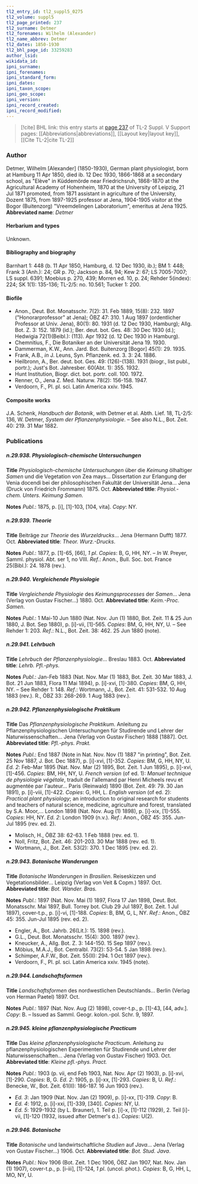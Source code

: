 ```yaml
---
tl2_entry_id: tl2_suppl5_0275
tl2_volume: suppl5
tl2_page_printed: 237
tl2_surname: Detmer
tl2_forenames: Wilhelm (Alexander)
tl2_name_abbrev: Detmer
tl2_dates: 1850-1930
tl2_bhl_page_id: 33259283
author_lsid: 
wikidata_id: 
ipni_surname: 
ipni_forenames: 
ipni_standard_form: 
ipni_dates: 
ipni_taxon_scope: 
ipni_geo_scope: 
ipni_version: 
ipni_record_created: 
ipni_record_modified:
---
```


> [!cite] BHL link: this entry starts at [page 237](https://www.biodiversitylibrary.org/page/33259283) of TL-2 Suppl. V
> Support pages: [[Abbreviations|abbreviations]], [[Layout key|layout key]], [[Cite TL-2|cite TL-2]]

### Author

Detmer, Wilhelm \[Alexander\] (1850-1930), German plant physiologist, born at Hamburg 11 Apr 1850, died ib. 12 Dec 1930, 1866-1868 at a secondary school, as "Elève" in Küddemörde near Friedrichsruh, 1868-1870 at the Agricultural Academy of Hohenheim, 1870 at the University of Leipzig, 21 Jul 1871 promoted, from 1871 assistant in agriculture of the University, Dozent 1875, from 1897-1925 professor at Jena, 1904-1905 visitor at the Bogor (Buitenzorg) "Vreemdelingen Laboratorium", emeritus at Jena 1925. 
**Abbreviated name**: *Detmer*

#### Herbarium and types

Unknown.

#### Bibliography and biography

Barnhart 1: 448 (b. 11 Apr 1850, Hamburg, d. 12 Dec 1930, ib.); BM 1: 448; Frank 3 (Anh.): 24; GR p. 70; Jackson p. 84, 94; Kew 2: 67; LS 7005-7007; LS suppl. 6391; Moebius p. 270, 439; Morren ed. 10, p. 24; Rehder 5(index): 224; SK 1(1): 135-136; TL-2/5: no. 10.561; Tucker 1: 200.

#### Biofile

- Anon., Deut. Bot. Monatsschr. 7(2): 31. Feb 1889, 15(8): 232. 1897 ("Honorarprofessor" at Jena); ÖBZ 47: 310. 1 Aug 1897 (ordentlicher Professor at Univ. Jena), 80(1): 80. 1931 (d. 12 Dec 1930, Hamburg); Allg. Bot. Z. 3: 152. 1879 (id.); Ber. deut. bot. Ges. 48: 30 Dec 1930 (d.); Hedwigia 72(1)(Beibl.): (113). Apr 1932 (d. 12 Dec 1930 in Hamburg).
- Chemnitius, F., Die Botaniker an der Universität Jena 19. 1930.
- Dammerman, K.W., Ann. Jard. Bot. Buitenzorg \[Bogor\] 45(1): 29. 1935.
- Frank, A.B., *in* J. Leuns, Syn. Pflanzenk. ed. 3. 3: 24. 1886.
- Heilbronn, A., Ber. deut. bot. Ges. 49: (126)-(138). 1931 (biogr., list publ., portr.); Just's Bot. Jahresber. 60(Abt. 1): 355. 1932.
- Hunt Institution, Biogr. dict. bot. portr. coll. 100. 1972.
- Renner, O., Jena Z. Med. Naturw. 78(2): 156-158. 1947.
- Verdoorn, F., Pl. pl. sci. Latin America xxiv. 1945.

#### Composite works

J.A. Schenk, *Handbuch der Botanik*, with Detmer et al. Abth. Lief. 18, TL-2/5: 136, W. Detmer, *System der Pflanzenphysiologie*. – See also N.L., Bot. Zeit. 40: 219. 31 Mar 1882.

### Publications

##### n.29.938. Physiologisch-chemische Untersuchungen

**Title**
*Physiologisch-chemische Untersuchungen* über die *Keimung* ölhaltiger *Samen* und die Vegetation von Zea mays... Dissertation zur Erlangung der Venia docendi bei der philosophischen Fakultät der Universität Jena... Jena (Druck von Friedrich Frommann) 1875. Oct.
**Abbreviated title**: *Physiol.-chem. Unters. Keimung Samen*.

**Notes**
*Publ*.: 1875, p. \[i\], \[1\]-103, \[104, vita\]. *Copy*: NY.

##### n.29.939. Theorie

**Title**
Beiträge zur *Theorie* des *Wurzeldrucks*... Jena (Hermann Dufft) 1877. Oct.
**Abbreviated title**: *Theor. Wurz.-Drucks*.

**Notes**
*Publ*.: 1877, p. \[1\]-65, \[66\], *1 pl*. *Copies*: B, G, HH, NY. – *In* W. Preyer, Samml. physiol. Abt. ser 1, no VIII.
*Ref*.: Anon., Bull. Soc. bot. France 25(Bibl.): 24. 1878 (rev.).

##### n.29.940. Vergleichende Physiologie

**Title**
*Vergleichende Physiologie* des *Keimungsprocesses* der *Samen*... Jena (Verlag von Gustav Fischer...) 1880. Oct.
**Abbreviated title**: *Keim.-Proc. Samen*.

**Notes**
*Publ*.: 1 Mai-10 Jun 1880 (Nat. Nov. Jun (1) 1880, Bot. Zeit. 11 & 25 Jun 1880, J. Bot. Sep 1880), p. \[i\]-vii, \[1\]-565. *Copies*: BM, G, HH, NY, U. – See Rehder 1: 203.
*Ref*.: N.L., Bot. Zeit. 38: 462. 25 Jun 1880 (note).

##### n.29.941. Lehrbuch

**Title**
*Lehrbuch* der *Pflanzenphysiologie*... Breslau 1883. Oct.
**Abbreviated title**: *Lehrb. Pfl.-phys.*

**Notes**
*Publ*.: Jan-Feb 1883 (Nat. Nov. Mar (1) 1883, Bot. Zeit. 30 Mar 1883, J. Bot. 21 Jun 1883, Flora 11 Mai 1894), p. \[i\]-xvi, \[1\]-380. *Copies*: BM, G, HH, NY. – See Rehder 1: 148.
*Ref*.: Wortmann, J., Bot. Zeit. 41: 531-532. 10 Aug 1883 (rev.). R., ÖBZ 33: 268-269. 1 Aug 1883 (rev.).

##### n.29.942. Pflanzenphysiologische Praktikum

**Title**
Das *Pflanzenphysiologische Praktikum*. Anleitung zu Pflanzenphysiologischen Untersuchungen für Studirende und Lehrer der Naturwissenschaften... Jena (Verlag von Gustav Fischer) 1888 \[1887\]. Oct.
**Abbreviated title**: *Pfl.-phys. Prakt.*

**Notes**
*Publ*.: End 1887 (Note in Nat. Nov. Nov (1) 1887 "in printing", Bot. Zeit. 25 Nov 1887, J. Bot. Dec 1887), p. \[i\]-xvi, \[1\]-352. *Copies*: BM, G, HH, NY, U.
*Ed. 2*: Feb-Mar 1895 (Nat. Nov. Mar (2) 1895, Bot. Zeit. 1 Jun 1895), p. \[i\]-xvi, \[1\]-456.
*Copies*: BM, HH, NY, U.
*French version* (of ed. 1): *Manuel technique de physiologie végétale*, traduit de l'allemand par Henri Micheels revu et augmentée par l'auteur... Paris (Reinwald) 1890 (Bot. Zeit. 49: 79. 30 Jan 1891), p. \[i\]-viii, \[1\]-422. *Copies*: G, HH, L.
*English version* (of ed. 2): *Practical plant physiology*; an introduction to original research for students and teachers of natural science, medicine, agriculture and forest, translated by S.A. Moor,... London 1898 (Nat. Nov. Aug (1) 1898), p. \[i\]-xix, \[1\]-555. *Copies*: HH, NY.
*Ed. 2*: London 1909 (n.v.).
*Ref*.: Anon., ÖBZ 45: 355. Jun-Jul 1895 (rev. ed. 2).
- Molisch, H., ÖBZ 38: 62-63. 1 Feb 1888 (rev. ed. 1).
- Noll, Fritz, Bot. Zeit. 46: 201-203. 30 Mar 1888 (rev. ed. 1).
- Wortmann, J., Bot. Zeit. 53(2): 370. 1 Dec 1895 (rev. ed. 2).

##### n.29.943. Botanische Wanderungen

**Title**
*Botanische Wanderungen* in *Brasilien*. Reiseskizzen und Vegetationsbilder... Leipzig (Verlag von Veit & Copm.) 1897. Oct.
**Abbreviated title**: *Bot. Wander. Bras.*

**Notes**
*Publ*.: 1897 (Nat. Nov. Mai (1) 1897, Flora 17 Jan 1898, Deut. Bot. Monatsschr. Mai 1897, Bull. Torrey bot. Club 29 Jul 1897, Bot. Zeit. 1 Jul 1897), cover-t.p., p. \[i\]-vi, \[1\]-188.
*Copies*: B, BM, G, L, NY.
*Ref*.: Anon., ÖBZ 45: 355. Jun-Jul 1895 (rev. ed. 2).
- Engler, A., Bot. Jahrb. 26(Lit.): 15. 1898 (rev.).
- G.L., Deut. Bot. Monatsschr. 15(4): 300. 1897 (rev.).
- Kneucker, A., Allg. Bot. Z. 3: 144-150. 15 Sep 1897 (rev.).
- Möbius, M.A.J., Bot. Centralbl. 73(2): 53-54. 5 Jan 1898 (rev.).
- Schimper, A.F.W., Bot. Zeit. 55(II): 294. 1 Oct 1897 (rev.).
- Verdoorn, F., Pl. pl. sci. Latin America xxiv. 1945 (note).

##### n.29.944. Landschaftsformen

**Title**
*Landschaftsformen* des nordwestlichen Deutschlands... Berlin (Verlag von Herman Paetel) 1897. Oct.

**Notes**
*Publ*.: 1897 (Nat. Nov. Aug (2) 1898), cover-t.p., p. \[1\]-43, \[44, adv.\]. *Copy*: B. – Issued as Samml. Geogr. kolon.-pol. Schr. 9, 1897.

##### n.29.945. kleine pflanzenphysiologische Practicum

**Title**
Das *kleine pflanzenphysiologische Practicum*. Anleitung zu pflanzenphysiologischen Experimenten für Studirende und Lehrer der Naturwissenschaften... Jena (Verlag von Gustav Fischer) 1903. Oct.
**Abbreviated title**: *Kleine pfl.-phys. Pract.*

**Notes**
*Publ*.: 1903 (p. vii, end Feb 1903, Nat. Nov. Apr (2) 1903), p. \[i\]-xvi, \[1\]-290. *Copies*: B, G.
*Ed. 2*: 1905, p. \[i\]-xx, \[1\]-293. *Copies*: B, U.
*Ref*.: Benecke, W., Bot. Zeit. 61(II): 186-187. 16 Jun 1903 (rev.).
- *Ed. 3*: Jan 1909 (Nat. Nov. Jan (2) 1909), p. \[i\]-xx, \[1\]-319. *Copy*: B.
- *Ed. 4*: 1912, p. \[i\]-xxi, \[1\]-339, \[340\]. *Copies*: NY, U.
- *Ed. 5*: 1929-1932 (by L. Brauner), 1. Teil p. \[i\]-x, \[1\]-112 (1929), 2. Teil \[i\]-vii, \[1\]-120 (1932, issued after Detmer's d.). *Copies*: U(2).

##### n.29.946. Botanische

**Title**
*Botanische* und landwirtschaftliche *Studien* auf *Java*... Jena (Verlag von Gustav Fischer...) 1906. Oct.
**Abbreviated title**: *Bot. Stud. Java*.

**Notes**
*Publ*.: Nov 1906 (Bot. Zeit. 1 Dec 1906, ÖBZ Jan 1907, Nat. Nov. Jan (1) 1907), cover-t.p., p. \[i-iii\], \[1\]-124, *1 pl*. (uncol. phot.). *Copies*: B, G, HH, L, MO, NY, U.

